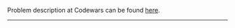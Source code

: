 Problem description at Codewars can be found
[here](https://www.codewars.com/kata/5a026a9cffe75fbace00007f/train/python).

-------------


